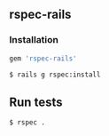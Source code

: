 ## rspec-rails

### Installation

```ruby
gem 'rspec-rails'
```

```sh
$ rails g rspec:install
```

## Run tests

```sh
$ rspec .
```
